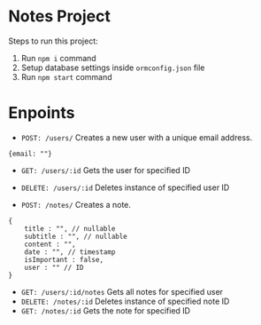 # Notes Project

Steps to run this project:

1. Run `npm i` command
2. Setup database settings inside `ormconfig.json` file
3. Run `npm start` command


# Enpoints

- `POST: /users/`  Creates a new user with a unique email address. 
```
{email: ""}
```
- `GET: /users/:id`  Gets the user for specified ID
- `DELETE: /users/:id` Deletes instance of specified user ID

- `POST: /notes/` Creates a note. 
```
{
    title : "", // nullable
    subtitle : "", // nullable
    content : "", 
    date : "", // timestamp
    isImportant : false, 
    user : "" // ID
}
```

- `GET: /users/:id/notes`  Gets all notes  for specified user
- `DELETE: /notes/:id` Deletes instance of specified note ID 
- `GET: /notes/:id` 
Gets the note for specified ID